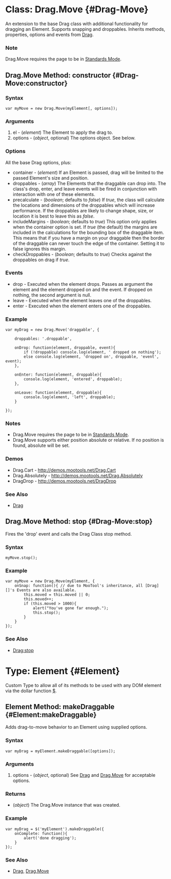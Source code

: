 Class: Drag.Move {#Drag-Move}
=============================

An extension to the base Drag class with additional functionality for dragging an Element.  Supports snapping and droppables.
Inherits methods, properties, options and events from [Drag][].

### Note

Drag.Move requires the page to be in [Standards Mode](http://hsivonen.iki.fi/doctype/).


Drag.Move Method: constructor {#Drag-Move:constructor}
-------------------------------------------------

### Syntax

	var myMove = new Drag.Move(myElement[, options]);

### Arguments

1. el      - (*element*) The Element to apply the drag to.
2. options - (*object*, optional) The options object. See below.

### Options

All the base Drag options, plus:

* container  - (*element*) If an Element is passed, drag will be limited to the passed Element's size and position.
* droppables - (*array*) The Elements that the draggable can drop into. The class's drop, enter, and leave events will be fired in conjunction with interaction with one of these elements.
* precalculate - (*boolean*; defaults to *false*) If *true*, the class will calculate the locations and dimensions of the droppables which will increase performance. If the droppables are likely to change shape, size, or location it is best to leave this as *false*.
* includeMargins - (*boolean*; defaults to *true*) This option only applies when the container option is set. If *true* (the default) the margins are included in the calculations for the bounding box of the draggable item. This means that if you have a margin on your draggable then the border of the draggable can never touch the edge of the container. Setting it to false ignores this margin.
* checkDroppables - (*boolean*; defaults to *true*) Checks against the droppables on drag if *true*.

### Events

* drop  - Executed when the element drops. Passes as argument the element and the element dropped on and the event. If dropped on nothing, the second argument is null.
* leave - Executed when the element leaves one of the droppables.
* enter - Executed when the element enters one of the droppables.

### Example

	var myDrag = new Drag.Move('draggable', {

		droppables: '.droppable',

		onDrop: function(element, droppable, event){
			if (!droppable) console.log(element, ' dropped on nothing');
			else console.log(element, 'dropped on', droppable, 'event', event);
		},

		onEnter: function(element, droppable){
			console.log(element, 'entered', droppable);
		},

		onLeave: function(element, droppable){
			console.log(element, 'left', droppable);
		}

	});

### Notes

- Drag.Move requires the page to be in [Standards Mode](http://hsivonen.iki.fi/doctype/).
- Drag.Move supports either position absolute or relative. If no position is found, absolute will be set.

### Demos

* Drag.Cart - <http://demos.mootools.net/Drag.Cart>
* Drag.Absolutely - <http://demos.mootools.net/Drag.Absolutely>
* DragDrop - <http://demos.mootools.net/DragDrop>

### See Also

- [Drag][]



Drag.Move Method: stop {#Drag-Move:stop}
-------------------------------------------------

Fires the 'drop' event and calls the Drag Class stop method.

### Syntax

	myMove.stop();

### Example

	var myMove = new Drag.Move(myElement, {
		onSnap: function(){ // due to MooTool's inheritance, all [Drag][]'s Events are also available.
			this.moved = this.moved || 0;
			this.moved++;
			if (this.moved > 1000){
				alert("You've gone far enough.");
				this.stop();
			}
		}
	});

### See Also

- [Drag:stop][]



Type: Element {#Element}
==========================

Custom Type to allow all of its methods to be used with any DOM element via the dollar function [$][].



Element Method: makeDraggable {#Element:makeDraggable}
------------------------------------------------------

Adds drag-to-move behavior to an Element using supplied options.

### Syntax

	var myDrag = myElement.makeDraggable([options]);

### Arguments

1. options - (*object*, optional) See [Drag][] and [Drag.Move](#Drag-Move) for acceptable options.

### Returns

* (*object*) The Drag.Move instance that was created.

### Example

	var myDrag = $('myElement').makeDraggable({
		onComplete: function(){
			alert('done dragging');
		}
	});

### See Also

- [Drag][], [Drag.Move](#Drag-Move)



[$]: /core/Element/Element/#dollar
[Drag]: /more/Drag/Drag/#Drag
[Drag:stop]: /more/Drag/Drag/#Drag:stop
[Element:getPosition]: /core/Element/Element.Dimensions/#Element:getPosition
